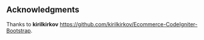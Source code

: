 ## Acknowledgments
Thanks to **kirilkirkov** https://github.com/kirilkirkov/Ecommerce-CodeIgniter-Bootstrap.
